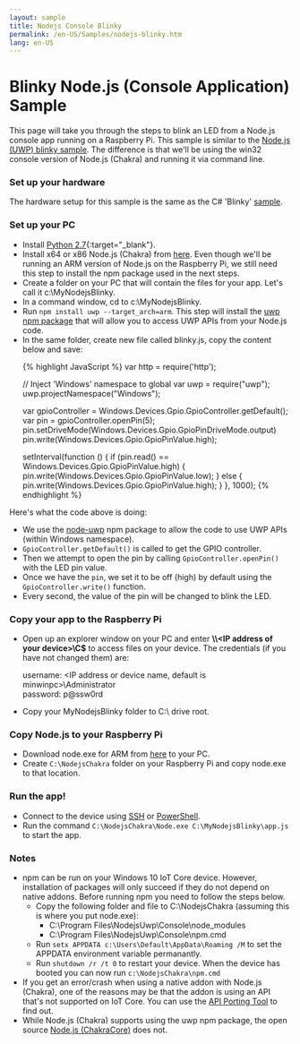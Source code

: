 ```yaml
---
layout: sample
title: Nodejs Console Blinky
permalink: /en-US/Samples/nodejs-blinky.htm
lang: en-US
---
```


# Blinky Node.js (Console Application) Sample



This page will take you through the steps to blink an LED from a Node.js console app running on a Raspberry Pi. This sample is similar to the 
[Node.js (UWP) blinky sample]({{site.baseurl}}/{{page.lang}}/Samples/HelloWorldNodeBlinky.htm). 
The difference is that we'll be using the win32 console version of Node.js (Chakra) and running it via command line.


### Set up your hardware
The hardware setup for this sample is the same as the C# 'Blinky' [sample]({{site.baseurl}}/{{page.lang}}/Samples/Blinky.htm).


### Set up your PC
* Install [Python 2.7](https://www.python.org/downloads/){:target="_blank"}.
* Install x64 or x86 Node.js (Chakra) from [here](http://aka.ms/node-chakra-installer). Even though we'll be running an ARM version
  of Node.js on the Raspberry Pi, we still need this step to install the npm package used in the next steps.
* Create a folder on your PC that will contain the files for your app. Let's call it c:\MyNodejsBlinky.
* In a command window, cd to c:\MyNodejsBlinky.
* Run `npm install uwp --target_arch=arm`. This step will install the [uwp npm package](https://www.npmjs.com/package/uwp) 
  that will allow you to access UWP APIs from your Node.js code.
* In the same folder, create new file called blinky.js, copy the content below and save:
<UL>
{% highlight JavaScript %}
var http = require('http');

// Inject 'Windows' namespace to global
var uwp = require("uwp");
uwp.projectNamespace("Windows");

var gpioController = Windows.Devices.Gpio.GpioController.getDefault();
var pin = gpioController.openPin(5);
pin.setDriveMode(Windows.Devices.Gpio.GpioPinDriveMode.output)
pin.write(Windows.Devices.Gpio.GpioPinValue.high);

setInterval(function () {
  if (pin.read() == Windows.Devices.Gpio.GpioPinValue.high) {
    pin.write(Windows.Devices.Gpio.GpioPinValue.low);
  } else {
    pin.write(Windows.Devices.Gpio.GpioPinValue.high);
  }
}, 1000);
{% endhighlight %}
</UL>

Here's what the code above is doing:

* We use the [node-uwp](https://www.npmjs.com/package/uwp) npm package to allow the code to use UWP APIs (within Windows namespace).
* `GpioController.getDefault()` is called to get the GPIO controller.
* Then we attempt to open the pin by calling `GpioController.openPin()` with the LED pin value.
* Once we have the `pin`, we set it to be off (high) by default using the `GpioController.write()` function.
* Every second, the value of the pin will be changed to blink the LED.


### Copy your app to the Raspberry Pi
* Open up an explorer window on your PC and enter **\\\\\<IP address of your device\>\\C$** to access files on your device. The credentials (if you have not changed them) are:

   username: <IP address or device name, default is minwinpc>\Administrator  
   password: p@ssw0rd  
* Copy your MyNodejsBlinky folder to C:\ drive root. 


### Copy Node.js to your Raspberry Pi
* Download node.exe for ARM from [here](http://aka.ms/node-chakra-installer) to your PC.
* Create `C:\NodejsChakra` folder on your Raspberry Pi and copy node.exe to that location.


### Run the app!
* Connect to the device using [SSH]({{site.baseurl}}/{{page.lang}}/Docs/SSH.htm) or [PowerShell]({{site.baseurl}}/{{page.lang}}/Docs/PowerShell.htm).
* Run the command `C:\NodejsChakra\Node.exe C:\MyNodejsBlinky\app.js` to start the app.


### Notes
* npm can be run on your Windows 10 IoT Core device. However, installation of packages will only succeed if they do not depend on native addons.
  Before running npm you need to follow the steps below.
  * Copy the following folder and file to C:\NodejsChakra (assuming this is where you put node.exe):
    * C:\Program Files\NodejsUwp\Console\node_modules
    * C:\Program Files\NodejsUwp\Console\npm.cmd
  * Run `setx APPDATA c:\Users\Default\AppData\Roaming /M` to set the APPDATA environment variable permanantly.
  * Run `shutdown /r /t 0` to restart your device. When the device has booted you can now run `c:\NodejsChakra\npm.cmd`
* If you get an error/crash when using a native addon with Node.js (Chakra), one of the reasons may be that the addon is using an API that's not supported on IoT Core.
  You can use the [API Porting Tool]({{site.baseurl}}/{{page.lang}}/Docs/IoTAPIPortingTool.htm) to find out.
* While Node.js (Chakra) supports using the uwp npm package, the open source [Node.js (ChakraCore)](https://github.com/nodejs/node-chakracore) does not.  
